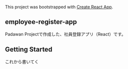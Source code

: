 This project was bootstrapped with [Create React App](https://github.com/facebook/create-react-app).

## employee-register-app
Padawan Projectで作成した、社員登録アプリ（React）です。

## Getting Started
これから書いてく
